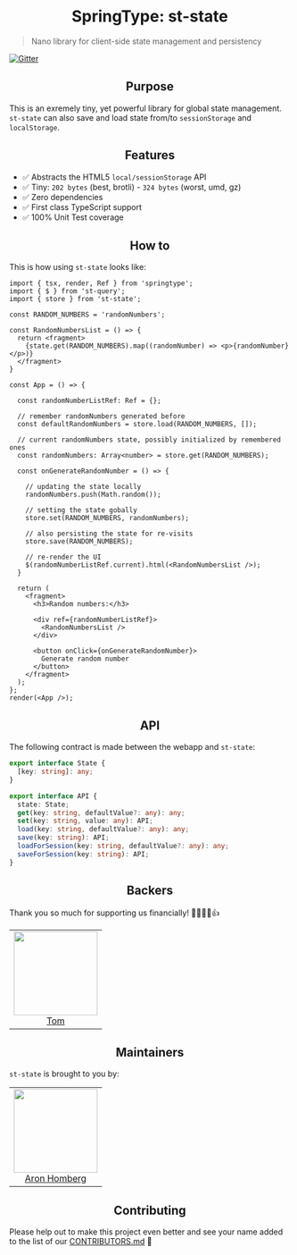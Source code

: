 <h1 align="center">SpringType: st-state</h1>

> Nano library for client-side state management and persistency

[![Gitter](https://badges.gitter.im/springtype-official/springtype.svg)](https://gitter.im/springtype-official/springtype?utm_source=badge&utm_medium=badge&utm_campaign=pr-badge)

<h2 align="center">Purpose</h2>

This is an exremely tiny, yet powerful library for global state management. `st-state` can also save and load state from/to `sessionStorage` and `localStorage`.

<h2 align="center">Features</h2>

- ✅ Abstracts the HTML5 `local/sessionStorage` API
- ✅ Tiny: `202 bytes` (best, brotli) - `324 bytes` (worst, umd, gz)
- ✅ Zero dependencies
- ✅ First class TypeScript support
- ✅ 100% Unit Test coverage

<h2 align="center">How to</h2>

This is how using `st-state` looks like:

```tsx
import { tsx, render, Ref } from 'springtype';
import { $ } from 'st-query';
import { store } from 'st-state';

const RANDOM_NUMBERS = 'randomNumbers';

const RandomNumbersList = () => {
  return <fragment>
    {state.get(RANDOM_NUMBERS).map((randomNumber) => <p>{randomNumber}</p>)}
  </fragment>
}

const App = () => {

  const randomNumberListRef: Ref = {};

  // remember randomNumbers generated before
  const defaultRandomNumbers = store.load(RANDOM_NUMBERS, []);

  // current randomNumbers state, possibly initialized by remembered ones
  const randomNumbers: Array<number> = store.get(RANDOM_NUMBERS);

  const onGenerateRandomNumber = () => {

    // updating the state locally
    randomNumbers.push(Math.random());

    // setting the state gobally
    store.set(RANDOM_NUMBERS, randomNumbers);

    // also persisting the state for re-visits
    store.save(RANDOM_NUMBERS);

    // re-render the UI
    $(randomNumberListRef.current).html(<RandomNumbersList />);
  }

  return (
    <fragment>
      <h3>Random numbers:</h3>

      <div ref={randomNumberListRef}>
        <RandomNumbersList />
      </div>

      <button onClick={onGenerateRandomNumber}>
        Generate random number
      </button>
    </fragment>
  );
};
render(<App />);
```

<h2 align="center">API</h2>

The following contract is made between the webapp and `st-state`:

```typescript
export interface State {
  [key: string]: any;
}

export interface API {
  state: State;
  get(key: string, defaultValue?: any): any;
  set(key: string, value: any): API;
  load(key: string, defaultValue?: any): any;
  save(key: string): API;
  loadForSession(key: string, defaultValue?: any): any;
  saveForSession(key: string): API;
}
```

<h2 align="center">Backers</h2>

Thank you so much for supporting us financially! 🙏🏻😎🥳👍

<table>
  <tbody>
    <tr>
      <td align="center">
        <img width="150" height="150"
        src="https://avatars2.githubusercontent.com/u/17221813?v=4&s=150">
        </br>
        <a href="https://github.com/jsdevtom">Tom</a>
      </td>
    </tr>
  <tbody>
</table>

<h2 align="center">Maintainers</h2>

`st-state` is brought to you by:

<table>
  <tbody>
    <tr>
      <td align="center">
        <img width="150" height="150"
        src="https://avatars3.githubusercontent.com/u/454817?v=4&s=150">
        </br>
        <a href="https://github.com/kyr0">Aron Homberg</a>
      </td>
    </tr>
  <tbody>
</table>

<h2 align="center">Contributing</h2>

Please help out to make this project even better and see your name added to the list of our
[CONTRIBUTORS.md](./CONTRIBUTORS.md) :tada:
